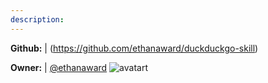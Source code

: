 ```yaml
---
description: 
---
```



**Github:** | (https://github.com/ethanaward/duckduckgo-skill)

**Owner:** | [@ethanaward](https://github.com/ethanaward) ![avatart](https://avatars1.githubusercontent.com/u/17013620?v=4)

